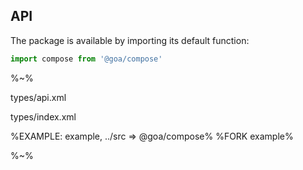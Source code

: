 ## API

The package is available by importing its default function:

```js
import compose from '@goa/compose'
```

%~%

<typedef method="compose">types/api.xml</typedef>

<typedef>types/index.xml</typedef>

%EXAMPLE: example, ../src => @goa/compose%
%FORK example%

%~%